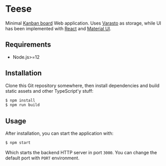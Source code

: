 # Teese

Minimal [Kanban board] Web application. Uses [Varasto] as storage, while UI has
been implemented with [React] and [Material UI].

[kanban board]: https://en.wikipedia.org/wiki/Kanban_board
[varasto]: https://github.com/RauliL/varasto
[react]: https://reactjs.org
[material ui]: https://material-ui.com

## Requirements

- Node.js>=12

## Installation

Clone this Git repository somewhere, then install dependencies and build static
assets and other TypeScript'y stuff:

```bash
$ npm install
$ npm run build
```

## Usage

After installation, you can start the application with:

```bash
$ npm start
```

Which starts the backend HTTP server in port `3000`. You can change the default
port with `PORT` environment.
